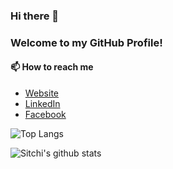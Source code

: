 ### Hi there 👋

### Welcome to my GitHub Profile!

#### 📫 How to reach me
- [Website](https://sitchi.dev/)
- [LinkedIn](https://linkedin.com/in/sitchi/)
- [Facebook](https://fb.com/nikoloz.sitchinava)

<!--
**sitchi/sitchi** is a ✨ _special_ ✨ repository because its `README.md` (this file) appears on your GitHub profile.

Here are some ideas to get you started:

- 🔭 I’m currently working on ...
- 🌱 I’m currently learning ...
- 👯 I’m looking to collaborate on ...
- 🤔 I’m looking for help with ...
- 💬 Ask me about ...
- 📫 How to reach me: ...
- 😄 Pronouns: ...
- ⚡ Fun fact: ...
-->
![Top Langs](https://github-readme-stats.vercel.app/api/top-langs/?username=sitchi&langs_count=8)

![Sitchi's github stats](https://github-readme-stats.vercel.app/api?username=sitchi&show_icons=true&theme=radical)
